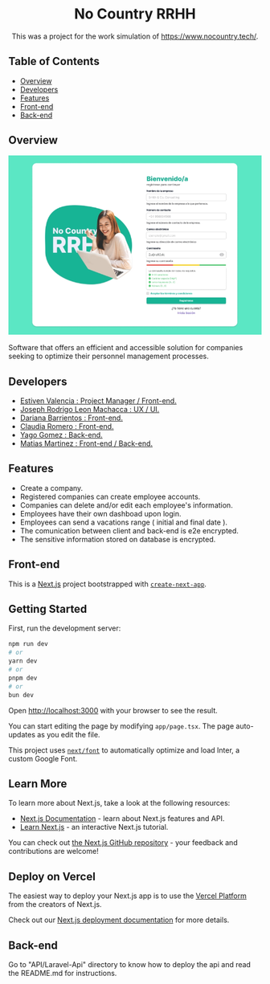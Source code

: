 <h1 align="center"> No Country RRHH </h1>

<div align="center">
   This was a project for the work simulation of  <a href="https://www.nocountry.tech/" target="_blank">https://www.nocountry.tech/</a>.
</div>

<!-- TABLE OF CONTENTS -->

## Table of Contents

- [Overview](#overview)
- [Developers](#Developers)
- [Features](#features)
- [Front-end](#Front-end)
- [Back-end](#Back-end)

<!-- OVERVIEW -->

## Overview

![screenshot](https://github.com/devEstivenValencia/No-Country-RRHH/blob/main/screenshot.jpeg)

Software that offers an efficient and accessible
solution for companies seeking to optimize their
personnel management processes.

## Developers

- <a href="https://www.linkedin.com/in/estivenvalencia/" target="_blank">Estiven Valencia : Project Manager / Front-end.</a>
- <a href="https://www.linkedin.com/in/joseph-leon-dev/" target="_blank">Joseph Rodrigo Leon Machacca : UX / UI.</a>
- <a href="https://www.linkedin.com/in/dariana-barrientos-5a59ba261/" target="_blank">Dariana Barrientos : Front-end.</a>
- <a href="https://www.linkedin.com/in/claudia-r-32b928185/" target="_blank">Claudia Romero : Front-end.</a>
- <a href="https://www.linkedin.com/in/yago-gomez-320087224/" target="_blank">Yago Gomez : Back-end.</a>
- <a href="https://www.linkedin.com/in/matias-m-79b5652a0/" target="_blank">Matias Martinez : Front-end / Back-end.</a>

## Features

<!-- List the features of your application or follow the template. Don't share the figma file here :) -->

- Create a company.
- Registered companies can create employee accounts.
- Companies can delete and/or edit each employee's information.
- Employees have their own dashboad upon login.
- Employees can send a vacations range ( initial and final date ).
- The comunication between client and back-end is e2e encrypted.
- The sensitive information stored on database is encrypted.

## Front-end

This is a [Next.js](https://nextjs.org/) project bootstrapped with [`create-next-app`](https://github.com/vercel/next.js/tree/canary/packages/create-next-app).

## Getting Started

First, run the development server:

```bash
npm run dev
# or
yarn dev
# or
pnpm dev
# or
bun dev
```

Open [http://localhost:3000](http://localhost:3000) with your browser to see the result.

You can start editing the page by modifying `app/page.tsx`. The page auto-updates as you edit the file.

This project uses [`next/font`](https://nextjs.org/docs/basic-features/font-optimization) to automatically optimize and load Inter, a custom Google Font.

## Learn More

To learn more about Next.js, take a look at the following resources:

- [Next.js Documentation](https://nextjs.org/docs) - learn about Next.js features and API.
- [Learn Next.js](https://nextjs.org/learn) - an interactive Next.js tutorial.

You can check out [the Next.js GitHub repository](https://github.com/vercel/next.js/) - your feedback and contributions are welcome!

## Deploy on Vercel

The easiest way to deploy your Next.js app is to use the [Vercel Platform](https://vercel.com/new?utm_medium=default-template&filter=next.js&utm_source=create-next-app&utm_campaign=create-next-app-readme) from the creators of Next.js.

Check out our [Next.js deployment documentation](https://nextjs.org/docs/deployment) for more details.

## Back-end

Go to "API/Laravel-Api" directory to know how to deploy the api and read the README.md for instructions.
